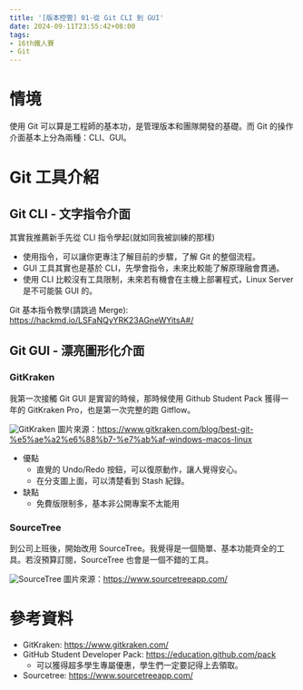 ```yaml
---
title: '[版本控管] 01-從 Git CLI 到 GUI'
date: 2024-09-11T23:55:42+08:00
tags:
- 16th鐵人賽
- Git
---
```


# 情境
使用 Git 可以算是工程師的基本功，是管理版本和團隊開發的基礎。而 Git 的操作介面基本上分為兩種：CLI、GUI。
<!-- more -->

# Git 工具介紹
## Git CLI - 文字指令介面
其實我推薦新手先從 CLI 指令學起(就如同我被訓練的那樣)
- 使用指令，可以讓你更專注了解目前的步驟，了解 Git 的整個流程。
- GUI 工具其實也是基於 CLI，先學會指令，未來比較能了解原理融會貫通。
- 使用 CLI 比較沒有工具限制，未來若有機會在主機上部署程式，Linux Server 是不可能裝 GUI 的。

Git 基本指令教學(請跳過 Merge):
https://hackmd.io/LSFaNQyYRK23AGneWYitsA#/

## Git GUI - 漂亮圖形化介面
### GitKraken
我第一次接觸 Git GUI 是實習的時候，那時候使用 Github Student Pack 獲得一年的 GitKraken Pro，也是第一次完整的跑 Gitflow。

![GitKraken](GitKraken.png)
圖片來源：https://www.gitkraken.com/blog/best-git-%e5%ae%a2%e6%88%b7-%e7%ab%af-windows-macos-linux

- 優點
  - 直覺的 Undo/Redo 按鈕，可以復原動作，讓人覺得安心。
  - 在分支圖上面，可以清楚看到 Stash 紀錄。
- 缺點
  - 免費版限制多，基本非公開專案不太能用

### SourceTree
到公司上班後，開始改用 SourceTree。我覺得是一個簡單、基本功能齊全的工具。若沒預算訂閱，SourceTree 也會是一個不錯的工具。

![SourceTree](SourceTree.png)
圖片來源：https://www.sourcetreeapp.com/

# 參考資料
- GitKraken: https://www.gitkraken.com/
- GitHub Student Developer Pack: https://education.github.com/pack
  - 可以獲得超多學生專屬優惠，學生們一定要記得上去領取。
- Sourcetree: https://www.sourcetreeapp.com/
